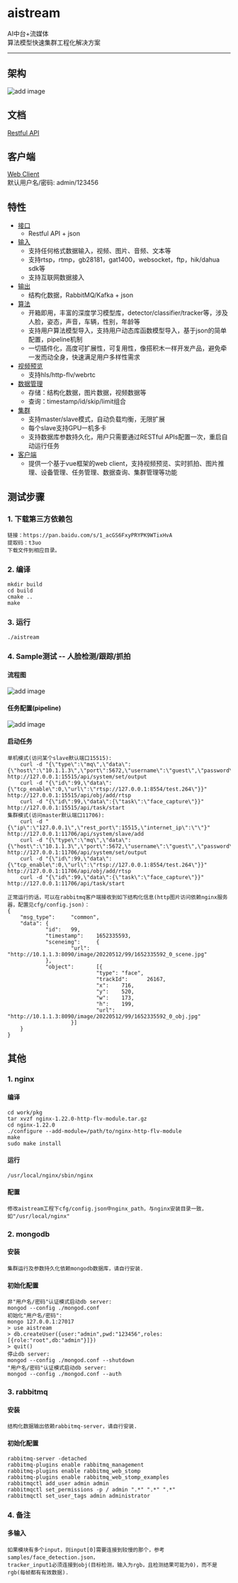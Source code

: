 # aistream
AI中台+流媒体  
算法模型快速集群工程化解决方案
****

## 架构
![add image](doc/img/architecture.png)

## 文档
[Restful API](http://124.222.53.156:8080/restfulapi)

## 客户端
[Web Client](http://124.222.53.156:8080/aistream)  
默认用户名/密码: admin/123456

## 特性
* [接口](#文本)
    * Restful API + json
* [输入](#文本)
    * 支持任何格式数据输入，视频、图片、音频、文本等
    * 支持rtsp，rtmp，gb28181，gat1400，websocket，ftp，hik/dahua sdk等
    * 支持互联网数据接入
* [输出](#文本)
    * 结构化数据，RabbitMQ/Kafka + json
* [算法](#文本)
    * 开箱即用，丰富的深度学习模型库，detector/classifier/tracker等，涉及人脸，姿态，声音，车辆，性别，年龄等
    * 支持用户算法模型导入，支持用户动态库函数模型导入，基于json的简单配置，pipeline机制
    * 一切插件化，高度可扩展性，可复用性，像搭积木一样开发产品，避免牵一发而动全身，快速满足用户多样性需求
* [视频预览](#文本)
    * 支持hls/http-flv/webrtc
* [数据管理](#文本)
    * 存储：结构化数据，图片数据，视频数据等
    * 查询：timestamp/id/skip/limit组合
* [集群](#文本)
    * 支持master/slave模式，自动负载均衡，无限扩展
    * 每个slave支持GPU一机多卡
    * 支持数据库参数持久化，用户只需要通过RESTful APIs配置一次，重启自动运行任务
* [客户端](#文本)
    * 提供一个基于vue框架的web client，支持视频预览、实时抓拍、图片推理、设备管理、任务管理、数据查询、集群管理等功能

## 测试步骤
### 1. 下载第三方依赖包
    链接：https://pan.baidu.com/s/1_acGS6FxyPRYPK9WTixHvA
    提取码：t3uo
    下载文件到相应目录。
### 2. 编译
    mkdir build
    cd build
    cmake ..
    make
### 3. 运行
    ./aistream
### 4. Sample测试 -- 人脸检测/跟踪/抓拍
#### 流程图
![add image](doc/img/face_capture_diagram.png)
#### 任务配置(pipeline)
![add image](doc/img/face_capture_json.png)
#### 启动任务
    单机模式(访问某个slave默认端口15515):
        curl -d "{\"type\":\"mq\",\"data\":{\"host\":\"10.1.1.3\",\"port\":5672,\"username\":\"guest\",\"password\":\"guest\",\"exchange\":\"amq.direct\",\"routingkey\":\"\"}}" http://127.0.0.1:15515/api/system/set/output
        curl -d "{\"id\":99,\"data\":{\"tcp_enable\":0,\"url\":\"rtsp://127.0.0.1:8554/test.264\"}}" http://127.0.0.1:15515/api/obj/add/rtsp
        curl -d "{\"id\":99,\"data\":{\"task\":\"face_capture\"}}" http://127.0.0.1:15515/api/task/start
    集群模式(访问master默认端口11706):
        curl -d "{\"ip\":\"127.0.0.1\",\"rest_port\":15515,\"internet_ip\":\"\"}" http://127.0.0.1:11706/api/system/slave/add
        curl -d "{\"type\":\"mq\",\"data\":{\"host\":\"10.1.1.3\",\"port\":5672,\"username\":\"guest\",\"password\":\"guest\",\"exchange\":\"amq.direct\",\"routingkey\":\"\"}}" http://127.0.0.1:11706/api/system/set/output
        curl -d "{\"id\":99,\"data\":{\"tcp_enable\":0,\"url\":\"rtsp://127.0.0.1:8554/test.264\"}}" http://127.0.0.1:11706/api/obj/add/rtsp
        curl -d "{\"id\":99,\"data\":{\"task\":\"face_capture\"}}" http://127.0.0.1:11706/api/task/start

    正常运行的话，可以在rabbitmq客户端接收到如下结构化信息(http图片访问依赖nginx服务器，配置见cfg/config.json)：
    {
        "msg_type":     "common",
        "data": {
                "id":   99,
                "timestamp":    1652335593,
                "sceneimg":     {
                        "url":  "http://10.1.1.3:8090/image/20220512/99/1652335592_0_scene.jpg"
                },
                "object":       [{
                                "type": "face",
                                "trackId":      26167,
                                "x":    716,
                                "y":    520,
                                "w":    173,
                                "h":    199,
                                "url":  "http://10.1.1.3:8090/image/20220512/99/1652335592_0_obj.jpg"
                        }]
        }
    }

## 其他
### 1. nginx
#### 编译
    cd work/pkg
    tar xvzf nginx-1.22.0-http-flv-module.tar.gz
    cd nginx-1.22.0
    ./configure --add-module=/path/to/nginx-http-flv-module
    make
    sudo make install
#### 运行
    /usr/local/nginx/sbin/nginx
#### 配置
    修改aistream工程下cfg/config.json中nginx_path，与nginx安装目录一致，如"/usr/local/nginx"
### 2. mongodb
#### 安装
    集群运行及参数持久化依赖mongodb数据库，请自行安装.
#### 初始化配置
    非"用户名/密码"认证模式启动db server:
    mongod --config ./mongod.conf
    初始化"用户名/密码":
    mongo 127.0.0.1:27017
    > use aistream
    > db.createUser({user:"admin",pwd:"123456",roles:[{role:"root",db:"admin"}]})
    > quit()
    停止db server:
    mongod --config ./mongod.conf --shutdown
    "用户名/密码"认证模式启动db server:
    mongod --config ./mongod.conf --auth
### 3. rabbitmq
#### 安装
    结构化数据输出依赖rabbitmq-server，请自行安装.
#### 初始化配置
    rabbitmq-server -detached
    rabbitmq-plugins enable rabbitmq_management
    rabbitmq-plugins enable rabbitmq_web_stomp
    rabbitmq-plugins enable rabbitmq_web_stomp_examples
    rabbitmqctl add_user admin admin
    rabbitmqctl set_permissions -p / admin ".*" ".*" ".*"
    rabbitmqctl set_user_tags admin administrator
### 4. 备注
#### 多输入
    如果模块有多个input，则input[0]需要连接到较慢的那个，参考samples/face_detection.json，  
    tracker_input1必须连接到obj(目标检测，输入为rgb，且检测结果可能为0)，而不是rgb(每帧都有有效数据).
    
